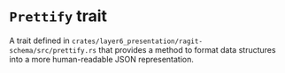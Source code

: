 # `Prettify` trait

A trait defined in `crates/layer6_presentation/ragit-schema/src/prettify.rs` that provides a method to format data structures into a more human-readable JSON representation.